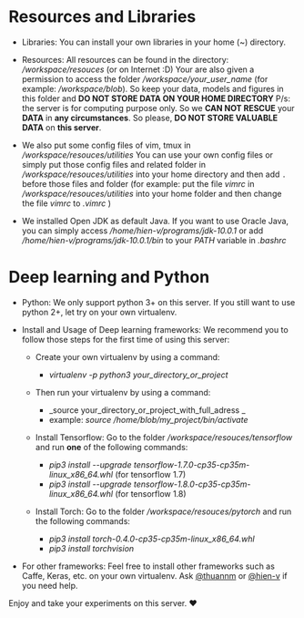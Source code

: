 
 # Resources and Libraries
- Libraries:
  You can install your own libraries in your home (~) directory.
  
- Resources:
  All resources can be found in the directory: */workspace/resouces* (or on Internet :D)
  Your are also given a permission to access the folder */workspace/your_user_name* (for example: */workspace/blob*). So keep your data, models and figures in this folder and **DO NOT STORE DATA ON YOUR HOME DIRECTORY**
  P/s: the server is for computing purpose only. So we **CAN NOT RESCUE** your **DATA** in **any circumstances**. So please, **DO NOT STORE VALUABLE DATA** on **this server**. 
  
- We also put some config files of vim, tmux in */workspace/resouces/utilities* 
  You can use your own config files or simply put those config files and related folder in */workspace/resouces/utilities* into your home directory and then add `.` before those files and folder (for example: put the file *vimrc* in */workspace/resouces/utilities* into your home folder and then change the file *vimrc* to *.vimrc* )
- We installed Open JDK as default Java. If you want to use Oracle Java, you can simply access */home/hien-v/programs/jdk-10.0.1* or add */home/hien-v/programs/jdk-10.0.1/bin* to your _PATH_ variable in *.bashrc*

# Deep learning and Python
- Python:  We only support python 3+ on this server. If you still want to use python 2+, let try on your own virtualenv.
  
- Install and Usage of Deep learning frameworks: We recommend you to follow those steps for the first time of using this server:
    * Create your own virtualenv by using a command:
        * *virtualenv -p python3 your_directory_or_project*
        
    * Then run your virtualenv by using a command:
        * _source your_directory_or_project_with_full_adress _
        * example: _source /home/blob/my_project/bin/activate_
    * Install Tensorflow: Go to the folder */workspace/resouces/tensorflow* and run **one** of the following commands:
      * *pip3 install --upgrade tensorflow-1.7.0-cp35-cp35m-linux_x86_64.whl* (for tensorflow 1.7)
      * *pip3 install --upgrade tensorflow-1.8.0-cp35-cp35m-linux_x86_64.whl* (for tensorflow 1.8)
    * Install Torch: Go to the folder */workspace/resouces/pytorch* and run the following commands:
      * *pip3 install torch-0.4.0-cp35-cp35m-linux_x86_64.whl*
      * *pip3 install torchvision*
 - For other frameworks: Feel free to install other frameworks such as Caffe, Keras, etc. on your own virtualenv. Ask [@thuannm](athuan255@gmail.com)  or [@hien-v](hienvuhuy@gmail.com) if you need help.
 
 
        
Enjoy and take your experiments on this server. :heart:
